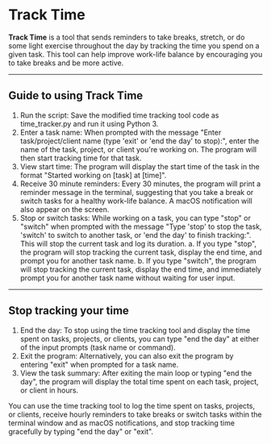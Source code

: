 # Track Time

**Track Time** is a tool that sends reminders to take breaks, stretch, or do some light exercise throughout the day by tracking the time you spend on a given task. This tool can help improve work-life balance by encouraging you to take breaks and be more active.

- - - 
## Guide to using Track Time

1. Run the script: Save the modified time tracking tool code as time_tracker.py and run it using Python 3.
2. Enter a task name: When prompted with the message "Enter task/project/client name (type 'exit' or 'end the day' to stop):", enter the name of the task, project, or client you're working on. The program will then start tracking time for that task.
3. View start time: The program will display the start time of the task in the format "Started working on [task] at [time]".
4. Receive 30 minute reminders: Every 30 minutes, the program will print a reminder message in the terminal, suggesting that you take a break or switch tasks for a healthy work-life balance. A macOS notification will also appear on the screen.
5. Stop or switch tasks: While working on a task, you can type "stop" or "switch" when prompted with the message "Type 'stop' to stop the task, 'switch' to switch to another task, or 'end the day' to finish tracking:". This will stop the current task and log its duration.
  a. If you type "stop", the program will stop tracking the current task, display the end time, and prompt you for another task name.
  b. If you type "switch", the program will stop tracking the current task, display the end time, and immediately prompt you for another task name without waiting for user input.

- - - 
## Stop tracking your time
1. End the day: To stop using the time tracking tool and display the time spent on tasks, projects, or clients, you can type "end the day" at either of the input prompts (task name or command).
2. Exit the program: Alternatively, you can also exit the program by entering "exit" when prompted for a task name.
3. View the task summary: After exiting the main loop or typing "end the day", the program will display the total time spent on each task, project, or client in hours.

You can use the time tracking tool to log the time spent on tasks, projects, or clients, receive hourly reminders to take breaks or switch tasks within the terminal window and as macOS notifications, and stop tracking time gracefully by typing "end the day" or "exit".
